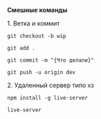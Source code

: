 <b>Смешные команды</b><p>
</p>1. Ветка и коммит<p>
</p><code>git checkout -b wip</code><p>
</p><code>git add .</code><p>
</p><code>git commit -m "{Что делали}"</code><p>
</p><code>git push -u origin dev</code><p>
</p>
</p>2. Удаленный сервер типо хз</code><p>
</p><code>npm install -g live-server</code><p>
</p><code>live-server</code><p>
